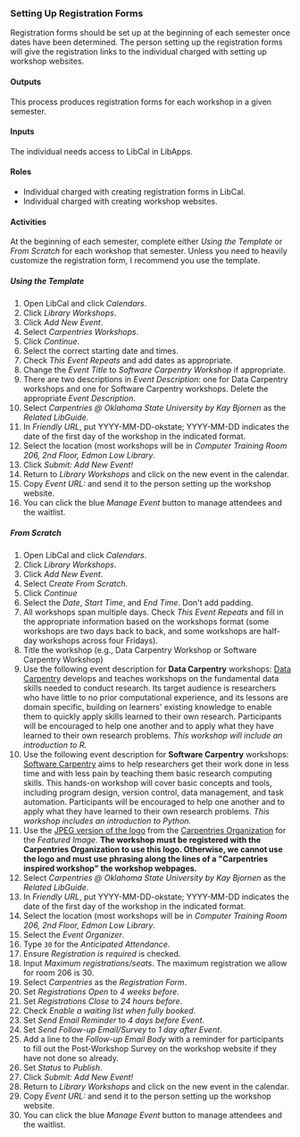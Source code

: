 ### Setting Up Registration Forms

Registration forms should be set up at the beginning of each semester once dates have been determined. The person setting up the registration forms will give the registration links to the individual charged with setting up workshop websites.

#### Outputs
This process produces registration forms for each workshop in a given semester.

#### Inputs
The individual needs access to LibCal in LibApps.

#### Roles
- Individual charged with creating registration forms in LibCal.
- Individual charged with creating workshop websites.

#### Activities
At the beginning of each semester, complete either *Using the Template* or *From Scratch* for each workshop that semester. Unless you need to heavily customize the registration form, I recommend you use the template.

##### Using the Template
1. Open LibCal and click *Calendars*.
1. Click *Library Workshops*.
1. Click *Add New Event*.
1. Select *Carpentries Workshops*.
1. Click *Continue*.
1. Select the correct starting date and times.
1. Check *This Event Repeats* and add dates as appropriate.
1. Change the *Event Title* to *Software Carpentry Workshop* if appropriate.
1. There are two descriptions in *Event Description*: one for Data Carpentry workshops and one for Software Carpentry workshops. Delete the appropriate *Event Description*.
1. Select *Carpentries @ Oklahoma State University by Kay Bjornen* as the *Related LibGuide*.
1. In *Friendly URL*, put YYYY-MM-DD-okstate; YYYY-MM-DD indicates the date of the first day of the workshop in the indicated format.
1. Select the location (most workshops will be in *Computer Training Room 206, 2nd Floor, Edmon Low Library*.
1. Click *Submit: Add New Event!*
1. Return to *Library Workshops* and click on the new event in the calendar.
1. Copy *Event URL:* and send it to the person setting up the workshop website.
1. You can click the blue *Manage Event* button to manage attendees and the waitlist.

##### From Scratch
1. Open LibCal and click *Calendars*.
1. Click *Library Workshops*.
1. Click *Add New Event*.
1. Select *Create From Scratch*.
1. Click *Continue*
1. Select the *Date*, *Start Time*, and *End Time*. Don't add padding.
1. All workshops span multiple days. Check *This Event Repeats* and fill in the appropriate information based on the workshops format (some workshops are two days back to back, and some workshops are half-day workshops across four Fridays).
1. Title the workshop (e.g., Data Carpentry Workshop or Software Carpentry Workshop)
1. Use the following event description for **Data Carpentry** workshops: [Data Carpentry](https://datacarpentry.org/) develops and teaches workshops on the fundamental data skills needed to conduct research. Its target audience is researchers who have little to no prior computational experience, and its lessons are domain specific, building on learners' existing knowledge to enable them to quickly apply skills learned to their own research. Participants will be encouraged to help one another and to apply what they have learned to their own research problems. *This workshop will include an introduction to R.*
1. Use the following event description for **Software Carpentry** workshops: [Software Carpentry](https://software-carpentry.org/) aims to help researchers get their work done in less time and with less pain by teaching them basic research computing skills. This hands-on workshop will cover basic concepts and tools, including program design, version control, data management, and task automation. Participants will be encouraged to help one another and to apply what they have learned to their own research problems. *This workshop includes an introduction to Python.*
1. Use the [JPEG version of the logo](https://okstate-library.github.io/docs/carpentries/TheCarpentries.jpg) from the [Carpentries Organization](https://carpentries.org/) for the *Featured Image*. **The workshop must be registered with the Carpentries Organization to use this logo. Otherwise, we cannot use the logo and must use phrasing along the lines of a "Carpentries inspired workshop" the workshop webpages.**
1. Select *Carpentries @ Oklahoma State University by Kay Bjornen* as the *Related LibGuide*.
1. In *Friendly URL*, put YYYY-MM-DD-okstate; YYYY-MM-DD indicates the date of the first day of the workshop in the indicated format.
1. Select the location (most workshops will be in *Computer Training Room 206, 2nd Floor, Edmon Low Library*.
1. Select the *Event Organizer*.
1. Type `30` for the *Anticipated Attendance*.
1. Ensure *Registration is required* is checked.
1. Input *Maximum registrations/seats*. The maximum registration we allow for room 206 is 30.
1. Select *Carpentries* as the *Registration Form*.
1. Set *Registrations Open* to *4 weeks before*.
1. Set *Registrations Close* to *24 hours before*.
1. Check *Enable a waiting list when fully booked*.
1. Set *Send Email Reminder* to *4 days before Event*.
1. Set *Send Follow-up Email/Survey* to *1 day after Event*.
1. Add a line to the *Follow-up Email Body* with a reminder for participants to fill out the Post-Workshop Survey on the workshop website if they have not done so already.
1. Set *Status* to *Publish*.
1. Click *Submit: Add New Event!*
1. Return to *Library Workshops* and click on the new event in the calendar.
1. Copy *Event URL:* and send it to the person setting up the workshop website.
1. You can click the blue *Manage Event* button to manage attendees and the waitlist.



